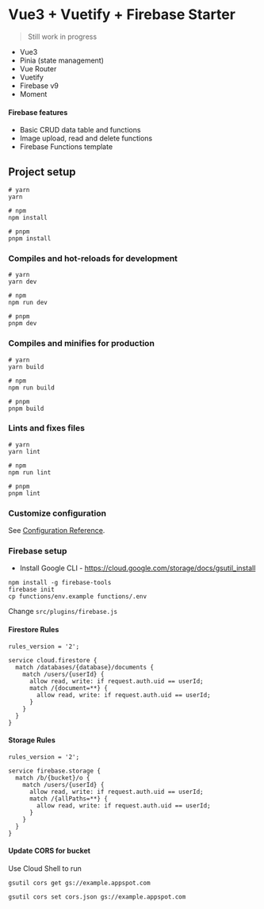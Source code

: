 # Vue3 + Vuetify + Firebase Starter

> Still work in progress

* Vue3
* Pinia (state management)
* Vue Router
* Vuetify
* Firebase v9
* Moment

#### Firebase features

* Basic CRUD data table and functions
* Image upload, read and delete functions
* Firebase Functions template

## Project setup

```
# yarn
yarn

# npm
npm install

# pnpm
pnpm install
```

### Compiles and hot-reloads for development

```
# yarn
yarn dev

# npm
npm run dev

# pnpm
pnpm dev
```

### Compiles and minifies for production

```
# yarn
yarn build

# npm
npm run build

# pnpm
pnpm build
```

### Lints and fixes files

```
# yarn
yarn lint

# npm
npm run lint

# pnpm
pnpm lint
```

### Customize configuration

See [Configuration Reference](https://vitejs.dev/config/).


### Firebase setup

* Install Google CLI - https://cloud.google.com/storage/docs/gsutil_install

```
npm install -g firebase-tools
firebase init
cp functions/env.example functions/.env
```

Change `src/plugins/firebase.js`

#### Firestore Rules

```
rules_version = '2';

service cloud.firestore {
  match /databases/{database}/documents {
    match /users/{userId} {
      allow read, write: if request.auth.uid == userId;
      match /{document=**} {
        allow read, write: if request.auth.uid == userId;
      }
    }
  }
}
```

#### Storage Rules

```
rules_version = '2';

service firebase.storage {
  match /b/{bucket}/o {
    match /users/{userId} {
      allow read, write: if request.auth.uid == userId;
      match /{allPaths=**} {
        allow read, write: if request.auth.uid == userId;
      }
    }
  }
}
```

#### Update CORS for bucket

Use Cloud Shell to run
```
gsutil cors get gs://example.appspot.com

gsutil cors set cors.json gs://example.appspot.com
```